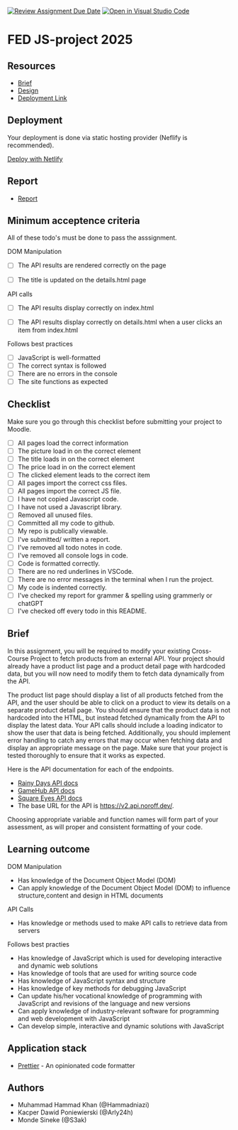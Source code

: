 [![Review Assignment Due Date](https://classroom.github.com/assets/deadline-readme-button-22041afd0340ce965d47ae6ef1cefeee28c7c493a6346c4f15d667ab976d596c.svg)](https://classroom.github.com/a/e-_62uB-)
[![Open in Visual Studio Code](https://classroom.github.com/assets/open-in-vscode-2e0aaae1b6195c2367325f4f02e2d04e9abb55f0b24a779b69b11b9e10269abc.svg)](https://classroom.github.com/online_ide?assignment_repo_id=16604232&assignment_repo_type=AssignmentRepo)
# FED JS-project 2025

## Resources

<!-- You must replace these links -->

- [Brief](https://lms.noroff.no/pluginfile.php/339051/mod_resource/content/4/JS1%20Course%20Assignment.pdf)
- [Design](https://www.figma.com/design/A4bLZaujLKWmCdF0X2iyQr/Assignment-Hammad?node-id=303-768&t=wd42snckw2guYvmc-1)
- [Deployment Link](https://js-ecommerce1.netlify.app/)

## Deployment

Your deployment is done via static hosting provider (Neflify is recommended).

[Deploy with Netlify](https://js-ecommerce1.netlify.app/)

## Report

- [Report](https://docs.google.com/document/d/1awQhRRXK3Tnssdg0MqgXcDs4u9IQ128T6EjbsvtShWE/edit?usp=sharing)

## Minimum acceptence criteria

All of these todo's must be done to pass the asssignment.


DOM Manipulation

- [ ] The API results are rendered correctly on the page
- [ ] The title is updated on the details.html page


API calls

- [ ] The API results display correctly on index.html
- [ ] The API results display correctly on details.html when a user clicks an item from index.html


Follows best practices
- [ ] JavaScript is well-formatted
- [ ] The correct syntax is followed
- [ ] There are no errors in the console
- [ ] The site functions as expected

## Checklist

Make sure you go through this checklist before submitting your project to Moodle.

- [ ] All pages load the correct information
- [ ] The picture load in on the correct element
- [ ] The title loads in on the correct element
- [ ] The price load in on the correct element
- [ ] The clicked element leads to the correct item 
- [ ] All pages import the correct css files.
- [ ] All pages import the correct JS file.
- [ ] I have not copied Javascript code.
- [ ] I have not used a Javascript library.
- [ ] Removed all unused files.
- [ ] Committed all my code to github.
- [ ] My repo is publically viewable.
- [ ] I've submitted/ written a report.
- [ ] I've removed all todo notes in code.
- [ ] I've removed all console logs in code.
- [ ] Code is formatted correctly.
- [ ] There are no red underlines in VSCode.
- [ ] There are no error messages in the terminal when I run the project.
- [ ] My code is indented correctly.
- [ ] I've checked my report for grammer & spelling using grammerly or chatGPT
- [ ] I've checked off every todo in this README.

## Brief

In this assignment, you will be required to modify your existing Cross-Course Project to fetch products from an external API. Your project should already have a product list page and a product detail page with hardcoded data, but you will now need to modify them to fetch data dynamically from the API.

The product list page should display a list of all products fetched from the API, and the user should be able to click on a product to view its details on a separate product detail page. You should ensure that the product data is not hardcoded into the HTML, but instead fetched dynamically from the API to display the latest data. Your API calls should include a loading indicator to show the user that data is being fetched. Additionally, you should implement error handling to catch any errors that may occur when fetching data and display an appropriate message on the page. Make sure that your project is tested thoroughly to ensure that it works as expected.

Here is the API documentation for each of the endpoints.

- [Rainy Days API docs](https://docs.noroff.dev/docs/v2/e-commerce/rainy-days)
- [GameHub API docs](https://docs.noroff.dev/docs/v2/e-commerce/gamehub)
- [Square Eyes API docs](https://docs.noroff.dev/docs/v2/e-commerce/square-eyes)
- The base URL for the API is https://v2.api.noroff.dev/.

Choosing appropriate variable and function names will form part of your assessment, as will proper and consistent formatting of your code.

## Learning outcome

DOM Manipulation 

- Has knowledge of the Document Object Model (DOM)
- Can apply knowledge of the Document Object Model (DOM) to influence structure,content and design in HTML documents

API Calls

- Has knowledge or methods used to make API calls to retrieve data from servers

Follows best practies

- Has knowledge of JavaScript which is used for developing interactive and dynamic web solutions
- Has knowledge of tools that are used for writing source code
- Has knowledge of JavaScript syntax and structure
- Has knowledge of key methods for debugging JavaScript
- Can update his/her vocational knowledge of programming with JavaScript and revisions of the language and new versions
- Can apply knowledge of industry-relevant software for programming and web development with JavaScript
- Can develop simple, interactive and dynamic solutions with JavaScript
 
## Application stack

- [Prettier](https://prettier.io/) - An opinionated code formatter

## Authors

- Muhammad Hammad Khan (@Hammadniazi)
- Kacper Dawid Poniewierski (@Arly24h)
- Monde Sineke (@S3ak)
